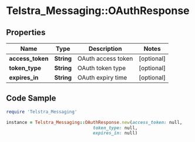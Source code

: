 # Telstra_Messaging::OAuthResponse

## Properties

Name | Type | Description | Notes
------------ | ------------- | ------------- | -------------
**access_token** | **String** | OAuth access token | [optional] 
**token_type** | **String** | OAuth token type | [optional] 
**expires_in** | **String** | OAuth expiry time | [optional] 

## Code Sample

```ruby
require 'Telstra_Messaging'

instance = Telstra_Messaging::OAuthResponse.new(access_token: null,
                                 token_type: null,
                                 expires_in: null)
```


